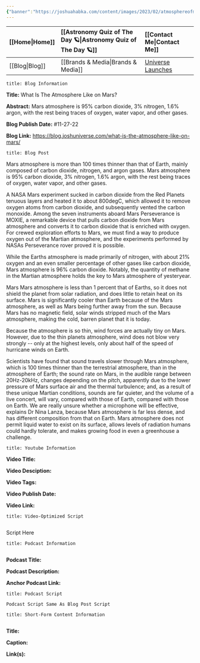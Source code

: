 ```yaml
---
{"banner":"https://joshuahabka.com/content/images/2023/02/atmosphereofmars--1-.png","banner_x":0.5,"dg-publish":true,"permalink":"/blog/what-is-the-atmosphere-like-on-mars/","dgPassFrontmatter":true,"noteIcon":"","created":"","updated":""}
---
```




<div class="transclusion internal-embed is-loaded"><div class="markdown-embed">



| [[Home\|Home]] | [[Astronomy Quiz of The Day 🪐\|Astronomy Quiz of The Day 🪐]] | [[Contact Me\|Contact Me]]                                |
|:-------- |:-------------------------------- |:--------------------------------------------- |
| [[Blog\|Blog]] | [[Brands & Media\|Brands & Media]]           | [Universe Launches](https://stardashusa.com/) |


</div></div>


```ad-info
title: Blog Information
```

**Title:** What Is The Atmosphere Like on Mars?

**Abstract:** Mars atmosphere is 95% carbon dioxide, 3% nitrogen, 1.6% argon, with the rest being traces of oxygen, water vapor, and other gases.

**Blog Publish Date:** #11-27-22

**Blog Link:** https://blog.joshuniverse.com/what-is-the-atmosphere-like-on-mars/

```ad-abstract
title: Blog Post
```

Mars atmosphere is more than 100 times thinner than that of Earth, mainly composed of carbon dioxide, nitrogen, and argon gases. Mars atmosphere is 95% carbon dioxide, 3% nitrogen, 1.6% argon, with the rest being traces of oxygen, water vapor, and other gases.

A NASA Mars experiment sucked in carbon dioxide from the Red Planets tenuous layers and heated it to about 800degC, which allowed it to remove oxygen atoms from carbon dioxide, and subsequently vented the carbon monoxide. Among the seven instruments aboard Mars Perseverance is MOXIE, a remarkable device that pulls carbon dioxide from Mars atmosphere and converts it to carbon dioxide that is enriched with oxygen. For crewed exploration efforts to Mars, we must find a way to produce oxygen out of the Martian atmosphere, and the experiments performed by NASAs Perseverance rover proved it is possible.

While the Earths atmosphere is made primarily of nitrogen, with about 21% oxygen and an even smaller percentage of other gases like carbon dioxide, Mars atmosphere is 96% carbon dioxide. Notably, the quantity of methane in the Martian atmosphere holds the key to Mars atmosphere of yesteryear.

Mars Mars atmosphere is less than 1 percent that of Earths, so it does not shield the planet from solar radiation, and does little to retain heat on its surface. Mars is significantly cooler than Earth because of the Mars atmosphere, as well as Mars being further away from the sun. Because Mars has no magnetic field, solar winds stripped much of the Mars atmosphere, making the cold, barren planet that it is today.

Because the atmosphere is so thin, wind forces are actually tiny on Mars. However, due to the thin planets atmosphere, wind does not blow very strongly -- only at the highest levels, only about half of the speed of hurricane winds on Earth.

Scientists have found that sound travels slower through Mars atmosphere, which is 100 times thinner than the terrestrial atmosphere, than in the atmosphere of Earth; the sound rate on Mars, in the audible range between 20Hz-20kHz, changes depending on the pitch, apparently due to the lower pressure of Mars surface air and the thermal turbulence; and, as a result of these unique Martian conditions, sounds are far quieter, and the volume of a live concert, will vary, compared with those of Earth, compared with those on Earth. We are really unsure whether a microphone will be effective, explains Dr Nina Lanza, because Mars atmosphere is far less dense, and has different composition from that on Earth. Mars atmosphere does not permit liquid water to exist on its surface, allows levels of radiation humans could hardly tolerate, and makes growing food in even a greenhouse a challenge.

```ad-info
title: Youtube Information
```

**Video Title:**

**Video Desciption:**

**Video Tags:**

**Video Publish Date:**

**Video Link:**

```ad-abstract
title: Video-Optimized Script


```

Script Here

```ad-info
title: Podcast Information


```

**Podcast Title:**

**Podcast Description:**

**Anchor Podcast Link:**

```ad-info
title: Podcast Script

Podcast Script Same As Blog Post Script

```


```ad-info
title: Short-Form Content Information


```

**Title:**

**Caption:**

**Link(s):**

